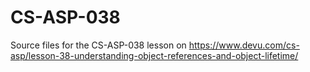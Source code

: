 # CS-ASP-038
Source files for the CS-ASP-038 lesson on https://www.devu.com/cs-asp/lesson-38-understanding-object-references-and-object-lifetime/
